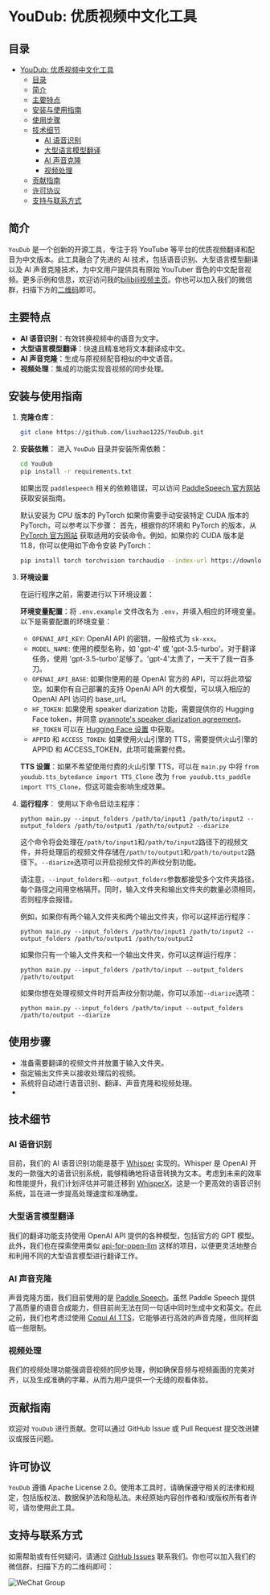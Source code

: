 
# YouDub: 优质视频中文化工具
## 目录
- [YouDub: 优质视频中文化工具](#youdub-优质视频中文化工具)
  - [目录](#目录)
  - [简介](#简介)
  - [主要特点](#主要特点)
  - [安装与使用指南](#安装与使用指南)
  - [使用步骤](#使用步骤)
  - [技术细节](#技术细节)
    - [AI 语音识别](#ai-语音识别)
    - [大型语言模型翻译](#大型语言模型翻译)
    - [AI 声音克隆](#ai-声音克隆)
    - [视频处理](#视频处理)
  - [贡献指南](#贡献指南)
  - [许可协议](#许可协议)
  - [支持与联系方式](#支持与联系方式)

## 简介
`YouDub` 是一个创新的开源工具，专注于将 YouTube 等平台的优质视频翻译和配音为中文版本。此工具融合了先进的 AI 技术，包括语音识别、大型语言模型翻译以及 AI 声音克隆技术，为中文用户提供具有原始 YouTuber 音色的中文配音视频。更多示例和信息，欢迎访问我的[bilibili视频主页](https://space.bilibili.com/1263732318)。你也可以加入我们的微信群，扫描下方的[二维码](#支持与联系方式)即可。

## 主要特点
- **AI 语音识别**：有效转换视频中的语音为文字。
- **大型语言模型翻译**：快速且精准地将文本翻译成中文。
- **AI 声音克隆**：生成与原视频配音相似的中文语音。
- **视频处理**：集成的功能实现音视频的同步处理。

## 安装与使用指南
1. **克隆仓库**：
   ```bash
   git clone https://github.com/liuzhao1225/YouDub.git
   ```
2. **安装依赖**：
   进入 `YouDub` 目录并安装所需依赖：
   ```bash
   cd YouDub
   pip install -r requirements.txt
   ```
   如果出现 `paddlespeech` 相关的依赖错误，可以访问 [PaddleSpeech 官方网站](https://github.com/PaddlePaddle/PaddleSpeech#installation) 获取安装指南。

   默认安装为 CPU 版本的 PyTorch 如果你需要手动安装特定 CUDA 版本的 PyTorch，可以参考以下步骤：
   首先，根据你的环境和 PyTorch 的版本，从 [PyTorch 官方网站](https://pytorch.org/) 获取适用的安装命令。例如，如果你的 CUDA 版本是 11.8，你可以使用如下命令安装 PyTorch：
   ```bash
   pip install torch torchvision torchaudio --index-url https://download.pytorch.org/whl/cu118
   ```
3. **环境设置**

      在运行程序之前，需要进行以下环境设置：

      **环境变量配置**：将 `.env.example` 文件改名为 `.env`，并填入相应的环境变量。以下是需要配置的环境变量：

      - `OPENAI_API_KEY`: OpenAI API 的密钥，一般格式为 `sk-xxx`。
      - `MODEL_NAME`: 使用的模型名称，如 'gpt-4' 或 'gpt-3.5-turbo'。对于翻译任务，使用 'gpt-3.5-turbo'足够了。'gpt-4'太贵了，一天干了我一百多刀。
      - `OPENAI_API_BASE`: 如果你使用的是 OpenAI 官方的 API，可以将此项留空。如果你有自己部署的支持 OpenAI API 的大模型，可以填入相应的 OpenAI API 访问的 base_url。
      - `HF_TOKEN`: 如果使用 speaker diarization 功能，需要提供你的 Hugging Face token，并同意 [pyannote's speaker diarization agreement](https://huggingface.co/pyannote/speaker-diarization-3.1)。`HF_TOKEN` 可以在 [Hugging Face 设置](https://huggingface.co/settings/tokens) 中获取。
      - `APPID` 和 `ACCESS_TOKEN`: 如果使用火山引擎的 TTS，需要提供火山引擎的 APPID 和 ACCESS_TOKEN，此项可能需要付费。

      **TTS 设置**：如果不希望使用付费的火山引擎 TTS，可以在 `main.py` 中将 `from youdub.tts_bytedance import TTS_Clone` 改为 `from youdub.tts_paddle import TTS_Clone`，但这可能会影响生成效果。

4. **运行程序**：
   使用以下命令启动主程序：

   ```
   python main.py --input_folders /path/to/input1 /path/to/input2 --output_folders /path/to/output1 /path/to/output2 --diarize
   ```

   这个命令将会处理在`/path/to/input1`和`/path/to/input2`路径下的视频文件，并将处理后的视频文件存储在`/path/to/output1`和`/path/to/output2`路径下。`--diarize`选项可以开启视频文件的声纹分割功能。

   请注意，`--input_folders`和`--output_folders`参数都接受多个文件夹路径，每个路径之间用空格隔开。同时，输入文件夹和输出文件夹的数量必须相同，否则程序会报错。

   例如，如果你有两个输入文件夹和两个输出文件夹，你可以这样运行程序：

   ```
   python main.py --input_folders /path/to/input1 /path/to/input2 --output_folders /path/to/output1 /path/to/output2
   ```

   如果你只有一个输入文件夹和一个输出文件夹，你可以这样运行程序：

   ```
   python main.py --input_folders /path/to/input --output_folders /path/to/output
   ```

   如果你想在处理视频文件时开启声纹分割功能，你可以添加`--diarize`选项：

   ```
   python main.py --input_folders /path/to/input --output_folders /path/to/output --diarize
   ```

## 使用步骤
- 准备需要翻译的视频文件并放置于输入文件夹。
- 指定输出文件夹以接收处理后的视频。
- 系统将自动进行语音识别、翻译、声音克隆和视频处理。
- 
## 技术细节

### AI 语音识别
目前，我们的 AI 语音识别功能是基于 [Whisper](https://github.com/openai/whisper) 实现的。Whisper 是 OpenAI 开发的一款强大的语音识别系统，能够精确地将语音转换为文本。考虑到未来的效率和性能提升，我们计划评估并可能迁移到 [WhisperX](https://github.com/m-bain/whisperX)，这是一个更高效的语音识别系统，旨在进一步提高处理速度和准确度。

### 大型语言模型翻译
我们的翻译功能支持使用 OpenAI API 提供的各种模型，包括官方的 GPT 模型。此外，我们也在探索使用类似 [api-for-open-llm](https://github.com/xusenlinzy/api-for-open-llm) 这样的项目，以便更灵活地整合和利用不同的大型语言模型进行翻译工作。

### AI 声音克隆
声音克隆方面，我们目前使用的是 [Paddle Speech](https://github.com/PaddlePaddle/PaddleSpeech)。虽然 Paddle Speech 提供了高质量的语音合成能力，但目前尚无法在同一句话中同时生成中文和英文。在此之前，我们也考虑过使用 [Coqui AI TTS](https://github.com/coqui-ai/TTS)，它能够进行高效的声音克隆，但同样面临一些限制。

### 视频处理
我们的视频处理功能强调音视频的同步处理，例如确保音频与视频画面的完美对齐，以及生成准确的字幕，从而为用户提供一个无缝的观看体验。

## 贡献指南
欢迎对 `YouDub` 进行贡献。您可以通过 GitHub Issue 或 Pull Request 提交改进建议或报告问题。

## 许可协议
`YouDub` 遵循 Apache License 2.0。使用本工具时，请确保遵守相关的法律和规定，包括版权法、数据保护法和隐私法。未经原始内容创作者和/或版权所有者许可，请勿使用此工具。

## 支持与联系方式
如需帮助或有任何疑问，请通过 [GitHub Issues](https://github.com/liuzhao1225/YouDub/issues) 联系我们。你也可以加入我们的微信群，扫描下方的二维码即可：

![WeChat Group](docs/wechat.jpg)


